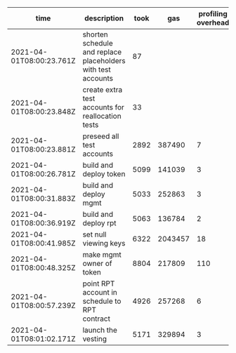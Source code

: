 | time | description | took | gas | profiling overhead |
| --- | --- | --- | --- | --- |
| 2021-04-01T08:00:23.761Z | shorten schedule and replace placeholders with test accounts | 87 |
| 2021-04-01T08:00:23.848Z | create extra test accounts for reallocation tests | 33 |
| 2021-04-01T08:00:23.881Z | preseed all test accounts | 2892 | 387490 | 7 |
| 2021-04-01T08:00:26.781Z | build and deploy token | 5099 | 141039 | 3 |
| 2021-04-01T08:00:31.883Z | build and deploy mgmt | 5033 | 252863 | 3 |
| 2021-04-01T08:00:36.919Z | build and deploy rpt | 5063 | 136784 | 2 |
| 2021-04-01T08:00:41.985Z | set null viewing keys | 6322 | 2043457 | 18 |
| 2021-04-01T08:00:48.325Z | make mgmt owner of token | 8804 | 217809 | 110 |
| 2021-04-01T08:00:57.239Z | point RPT account in schedule to RPT contract | 4926 | 257268 | 6 |
| 2021-04-01T08:01:02.171Z | launch the vesting | 5171 | 329894 | 3 |
